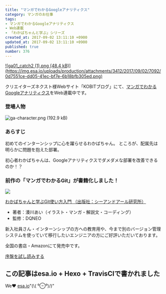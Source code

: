 ```yaml
---
title: "マンガでわかるGoogleアナリティクス"
category: マンガのお仕事
tags:
- マンガでわかるGoogleアナリティクス
- Web連載
- 「わかばちゃんと学ぶ」シリーズ
created_at: 2017-09-02 13:11:10 +0900
updated_at: 2017-09-02 13:11:10 +0900
published: true
number: 376
---
```


<a href="https://kobit.in/archives/category/web%E3%83%9E%E3%83%BC%E3%82%B1%E3%83%86%E3%82%A3%E3%83%B3%E3%82%B0/%E3%83%9E%E3%83%B3%E3%82%AC%E3%81%A7%E3%82%8F%E3%81%8B%E3%82%8Bgoogle%E3%82%A2%E3%83%8A%E3%83%AA%E3%83%86%E3%82%A3%E3%82%AF%E3%82%B9">
![ga01_catch2 (1).png (48.4 kB)](https://img.esa.io/uploads/production/attachments/3412/2017/09/02/7092/0d7551ce-dd05-41ec-bf7e-6b18bfb305ed.png)
</a>

クリエイターズネクスト様Webサイト「KOBITブログ」にて、[マンガでわかるGoogleアナリティクス](https://kobit.in/archives/category/web%E3%83%9E%E3%83%BC%E3%82%B1%E3%83%86%E3%82%A3%E3%83%B3%E3%82%B0/%E3%83%9E%E3%83%B3%E3%82%AC%E3%81%A7%E3%82%8F%E3%81%8B%E3%82%8Bgoogle%E3%82%A2%E3%83%8A%E3%83%AA%E3%83%86%E3%82%A3%E3%82%AF%E3%82%B9)をWeb連載中です。

### 登場人物
![ga-character.png (192.9 kB)](https://img.esa.io/uploads/production/attachments/3412/2017/09/02/7092/25e698b2-96ba-4b9e-a849-85dc06f6f96d.png)

<!-- more -->

### あらすじ
初めてのインターンシップに心を躍らせるわかばちゃん。
ところが、配属先は明らかに問題を抱えた部署。

初心者わかばちゃんは、Googleアナリティクスでダメダメな部署を改善できるのか！？


### 前作の「マンガでわかるGit」が書籍化しました！
<a target="_blank" href="https://www.amazon.co.jp/gp/product/4863542178/ref=as_li_tl?ie=UTF8&camp=247&creative=1211&creativeASIN=4863542178&linkCode=as2&tag=cam51p-22&linkId=7ce9e777aff97d46dcec9f6aedf3429d"><img src="https://img.esa.io/uploads/production/attachments/3412/2017/07/06/7092/4225430e-938b-4f6c-86e3-0b8c2f6b8ccf.png"></a>

<a target="_blank" href="https://www.amazon.co.jp/gp/product/4863542178/ref=as_li_tl?ie=UTF8&camp=247&creative=1211&creativeASIN=4863542178&linkCode=as2&tag=cam51p-22&linkId=7ce9e777aff97d46dcec9f6aedf3429d">わかばちゃんと学ぶGit使い方入門 （出版社：シーアンドアール研究所）</a>

- 著者：湊川あい（イラスト・マンガ・解説文・コーディング）
- 監修：DQNEO

新入社員さん・インターンシップの方への教育用や、今まで別のバージョン管理システムを使っていて移行したいエンジニアの方にご好評いただいております。

全国の書店・Amazonにて発売中です。

<a target="_blank" href="https://www.amazon.co.jp/gp/product/4863542178/ref=as_li_tl?ie=UTF8&camp=247&creative=1211&creativeASIN=4863542178&linkCode=as2&tag=cam51p-22&linkId=7ce9e777aff97d46dcec9f6aedf3429d">序盤を試し読みする</a>

## この記事はesa.io + Hexo + TravisCIで書かれました
We❤️  [esa.io](https://esa.io/)"(\\( ⁰⊖⁰)/)"
